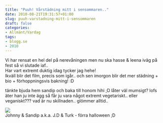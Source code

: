```yaml
---
title: "Puuh! Vårstädning mitt i sensommaren.."
date: 2010-08-21T19:31:57+01:00
slug: puuh-varstadning-mitt-i-sensommaren
draft: false
categories:
- Allmänt/Vardag
tags:
- blogg.se
- 2010
---
```

Vi har rensat en hel del på nerevåningen men nu ska hasse & leena iväg på fest så vi slutade iaf..  
Har vart extremt duktig idag tycker jag hehe!  
Ikväll blir det film, precis som igår.. och sen imorgon blir det mer städning + bio + förhoppningsvis bakning! :D  
  
  
tänkte bjuda hem sandip och baka till honom hihi ;D låter väl mumsigt? Iofs äter han ju inte ägg så får ju vara något extremt vegetariskt.. eller veganiskt??? vad är nu skillnaden.. glömmer alltid..  
  
![](/assets/images/blogg.se/_mg_1469_103828730.jpg)  
Johnny & Sandip a.k.a. J.D & Turk - förra halloween ;D
